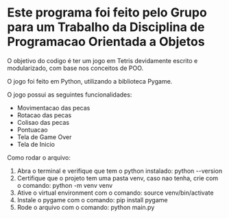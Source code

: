 # Este programa foi feito pelo Grupo para um Trabalho da Disciplina de Programacao Orientada a Objetos

O objetivo do codigo é ter um jogo em Tetris devidamente escrito e modularizado, com base nos conceitos de POO.

O jogo foi feito em Python, utilizando a biblioteca Pygame.

O jogo possui as seguintes funcionalidades:
- Movimentacao das pecas
- Rotacao das pecas
- Colisao das pecas
- Pontuacao
- Tela de Game Over
- Tela de Inicio

Como rodar o arquivo: 

1. Abra o terminal e verifique que tem o python instalado: python --version 
2. Certifique que o projeto tem uma pasta venv, caso nao tenha, crie com o comando: python -m venv venv
3. Ative o virtual environment com o comando: source venv/bin/activate
4. Instale o pygame com o comando: pip install pygame
5. Rode o arquivo com o comando: python main.py
